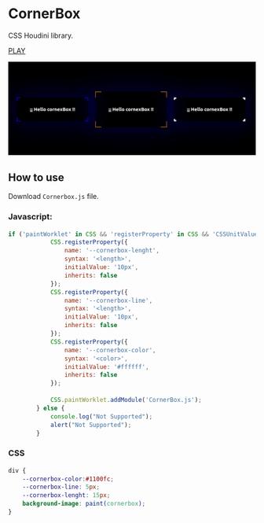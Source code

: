 # CornerBox 
CSS Houdini library. 


[PLAY](https://jerosoler.github.io/cornerbox/)

![Demo](https://github.com/jerosoler/cornerbox/raw/main/docs/cornerbox.png)

## How to use

Download `Cornerbox.js` file.

### Javascript:
```javascript
if ('paintWorklet' in CSS && 'registerProperty' in CSS && 'CSSUnitValue' in window) {
            CSS.registerProperty({
                name: '--cornerbox-lenght',
                syntax: '<length>',
                initialValue: '10px',
                inherits: false
            });
            CSS.registerProperty({
                name: '--cornerbox-line',
                syntax: '<length>',
                initialValue: '10px',
                inherits: false
            });
            CSS.registerProperty({
                name: '--cornerbox-color',
                syntax: '<color>',
                initialValue: '#ffffff',
                inherits: false
            });

            CSS.paintWorklet.addModule('CornerBox.js');
        } else {
            console.log("Not Supported");
            alert("Not Supported");
        }
```

### CSS 
```css
div {
    --cornerbox-color:#1100fc;
    --cornerbox-line: 5px;
    --cornerbox-lenght: 15px;
    background-image: paint(cornerbox);
}
```